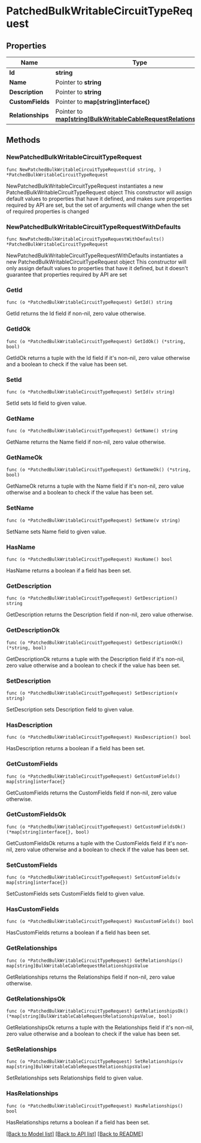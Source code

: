 # PatchedBulkWritableCircuitTypeRequest

## Properties

Name | Type | Description | Notes
------------ | ------------- | ------------- | -------------
**Id** | **string** |  | 
**Name** | Pointer to **string** |  | [optional] 
**Description** | Pointer to **string** |  | [optional] 
**CustomFields** | Pointer to **map[string]interface{}** |  | [optional] 
**Relationships** | Pointer to [**map[string]BulkWritableCableRequestRelationshipsValue**](BulkWritableCableRequestRelationshipsValue.md) |  | [optional] 

## Methods

### NewPatchedBulkWritableCircuitTypeRequest

`func NewPatchedBulkWritableCircuitTypeRequest(id string, ) *PatchedBulkWritableCircuitTypeRequest`

NewPatchedBulkWritableCircuitTypeRequest instantiates a new PatchedBulkWritableCircuitTypeRequest object
This constructor will assign default values to properties that have it defined,
and makes sure properties required by API are set, but the set of arguments
will change when the set of required properties is changed

### NewPatchedBulkWritableCircuitTypeRequestWithDefaults

`func NewPatchedBulkWritableCircuitTypeRequestWithDefaults() *PatchedBulkWritableCircuitTypeRequest`

NewPatchedBulkWritableCircuitTypeRequestWithDefaults instantiates a new PatchedBulkWritableCircuitTypeRequest object
This constructor will only assign default values to properties that have it defined,
but it doesn't guarantee that properties required by API are set

### GetId

`func (o *PatchedBulkWritableCircuitTypeRequest) GetId() string`

GetId returns the Id field if non-nil, zero value otherwise.

### GetIdOk

`func (o *PatchedBulkWritableCircuitTypeRequest) GetIdOk() (*string, bool)`

GetIdOk returns a tuple with the Id field if it's non-nil, zero value otherwise
and a boolean to check if the value has been set.

### SetId

`func (o *PatchedBulkWritableCircuitTypeRequest) SetId(v string)`

SetId sets Id field to given value.


### GetName

`func (o *PatchedBulkWritableCircuitTypeRequest) GetName() string`

GetName returns the Name field if non-nil, zero value otherwise.

### GetNameOk

`func (o *PatchedBulkWritableCircuitTypeRequest) GetNameOk() (*string, bool)`

GetNameOk returns a tuple with the Name field if it's non-nil, zero value otherwise
and a boolean to check if the value has been set.

### SetName

`func (o *PatchedBulkWritableCircuitTypeRequest) SetName(v string)`

SetName sets Name field to given value.

### HasName

`func (o *PatchedBulkWritableCircuitTypeRequest) HasName() bool`

HasName returns a boolean if a field has been set.

### GetDescription

`func (o *PatchedBulkWritableCircuitTypeRequest) GetDescription() string`

GetDescription returns the Description field if non-nil, zero value otherwise.

### GetDescriptionOk

`func (o *PatchedBulkWritableCircuitTypeRequest) GetDescriptionOk() (*string, bool)`

GetDescriptionOk returns a tuple with the Description field if it's non-nil, zero value otherwise
and a boolean to check if the value has been set.

### SetDescription

`func (o *PatchedBulkWritableCircuitTypeRequest) SetDescription(v string)`

SetDescription sets Description field to given value.

### HasDescription

`func (o *PatchedBulkWritableCircuitTypeRequest) HasDescription() bool`

HasDescription returns a boolean if a field has been set.

### GetCustomFields

`func (o *PatchedBulkWritableCircuitTypeRequest) GetCustomFields() map[string]interface{}`

GetCustomFields returns the CustomFields field if non-nil, zero value otherwise.

### GetCustomFieldsOk

`func (o *PatchedBulkWritableCircuitTypeRequest) GetCustomFieldsOk() (*map[string]interface{}, bool)`

GetCustomFieldsOk returns a tuple with the CustomFields field if it's non-nil, zero value otherwise
and a boolean to check if the value has been set.

### SetCustomFields

`func (o *PatchedBulkWritableCircuitTypeRequest) SetCustomFields(v map[string]interface{})`

SetCustomFields sets CustomFields field to given value.

### HasCustomFields

`func (o *PatchedBulkWritableCircuitTypeRequest) HasCustomFields() bool`

HasCustomFields returns a boolean if a field has been set.

### GetRelationships

`func (o *PatchedBulkWritableCircuitTypeRequest) GetRelationships() map[string]BulkWritableCableRequestRelationshipsValue`

GetRelationships returns the Relationships field if non-nil, zero value otherwise.

### GetRelationshipsOk

`func (o *PatchedBulkWritableCircuitTypeRequest) GetRelationshipsOk() (*map[string]BulkWritableCableRequestRelationshipsValue, bool)`

GetRelationshipsOk returns a tuple with the Relationships field if it's non-nil, zero value otherwise
and a boolean to check if the value has been set.

### SetRelationships

`func (o *PatchedBulkWritableCircuitTypeRequest) SetRelationships(v map[string]BulkWritableCableRequestRelationshipsValue)`

SetRelationships sets Relationships field to given value.

### HasRelationships

`func (o *PatchedBulkWritableCircuitTypeRequest) HasRelationships() bool`

HasRelationships returns a boolean if a field has been set.


[[Back to Model list]](../README.md#documentation-for-models) [[Back to API list]](../README.md#documentation-for-api-endpoints) [[Back to README]](../README.md)


